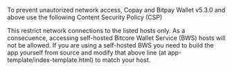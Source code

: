 To prevent unautorized network access, Copay and Bitpay Wallet v5.3.0 and above use the following Content Security Policy (CSP)

  <meta http-equiv="Content-Security-Policy" content="default-src 'self' 'unsafe-eval' https://bws.bitpay.com
  https://bitpay.com https://auth.shapeshift.io https://shapeshift.io https://api.coinbase.com https://coinbase.com http://localhost https://wallet.assetify.net; 
  img-src 'self' data:; style-src 'self' 'unsafe-inline'; font-src 'self' data:">
  
This restrict network connections to the listed hosts only. As a consecuence, accessing self-hosted Bitcore Wallet Service 
(BWS) hosts will not be allowed. If you are using a self-hosted BWS you need to build the app yourself from source 
and modify that above line (at app-template/index-template.html) to match your host.
